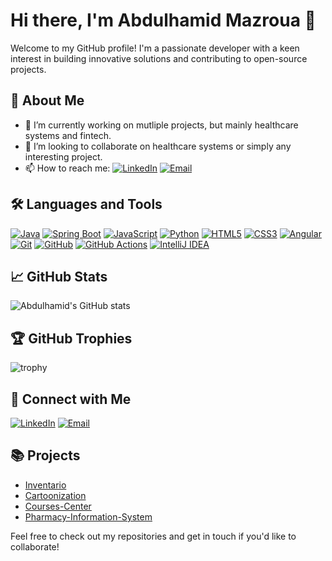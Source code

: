 # Hi there, I'm Abdulhamid Mazroua 👋

Welcome to my GitHub profile! I'm a passionate developer with a keen interest in building innovative solutions and contributing to open-source projects.

## 🚀 About Me

- 🔭 I’m currently working on mutliple projects, but mainly healthcare systems and fintech.
- 👯 I’m looking to collaborate on healthcare systems or simply any interesting project.
- 📫 How to reach me: [![LinkedIn](https://img.shields.io/badge/-LinkedIn-blue?style=flat&logo=Linkedin&logoColor=white)](https://www.linkedin.com/in/abdulhamid-mazroua)
                      [![Email](https://img.shields.io/badge/-Email-c14438?style=flat&logo=Gmail&logoColor=white)](mailto:[abdulhamidmazroua@gmail.com])

## 🛠️ Languages and Tools

[![Java](https://img.shields.io/badge/Java-007396?style=for-the-badge&logo=java&logoColor=white)](https://www.java.com/)
[![Spring Boot](https://img.shields.io/badge/Spring%20Boot-6DB33F?style=for-the-badge&logo=spring-boot&logoColor=white)](https://spring.io/projects/spring-boot)
[![JavaScript](https://img.shields.io/badge/JavaScript-F7DF1E?style=for-the-badge&logo=javascript&logoColor=black)](https://developer.mozilla.org/en-US/docs/Web/JavaScript)
[![Python](https://img.shields.io/badge/Python-3776AB?style=for-the-badge&logo=python&logoColor=white)](https://www.python.org/)
[![HTML5](https://img.shields.io/badge/HTML5-E34F26?style=for-the-badge&logo=html5&logoColor=white)](https://developer.mozilla.org/en-US/docs/Web/HTML)
[![CSS3](https://img.shields.io/badge/CSS3-1572B6?style=for-the-badge&logo=css3&logoColor=white)](https://developer.mozilla.org/en-US/docs/Web/CSS)
[![Angular](https://img.shields.io/badge/Angular-DD0031?style=for-the-badge&logo=angular&logoColor=white)](https://angular.io/)
[![Git](https://img.shields.io/badge/Git-F05032?style=for-the-badge&logo=git&logoColor=white)](https://git-scm.com/)
[![GitHub](https://img.shields.io/badge/GitHub-181717?style=for-the-badge&logo=github&logoColor=white)](https://github.com/)
[![GitHub Actions](https://img.shields.io/badge/GitHub_Actions-2088FF?style=for-the-badge&logo=github-actions&logoColor=white)](https://github.com/features/actions)
[![IntelliJ IDEA](https://img.shields.io/badge/IntelliJ%20IDEA-000000?style=for-the-badge&logo=intellij-idea&logoColor=white)](https://www.jetbrains.com/idea/)

## 📈 GitHub Stats

![Abdulhamid's GitHub stats](https://github-readme-stats.vercel.app/api?username=abdulhamidmazroua&show_icons=true&theme=radical)

## 🏆 GitHub Trophies

![trophy](https://github-profile-trophy.vercel.app/?username=abdulhamidmazroua&theme=onedark)

## 🔗 Connect with Me

[![LinkedIn](https://img.shields.io/badge/-LinkedIn-blue?style=flat&logo=Linkedin&logoColor=white)]([https://www.linkedin.com/in/abdulhamid-mazroua/])
[![Email](https://img.shields.io/badge/-Email-c14438?style=flat&logo=Gmail&logoColor=white)](mailto:[abdulhamidmazroua@gmail.com])

<!-- ## 📝 Latest Blog Posts -->

<!-- BLOG-POST-LIST:START -->
<!-- If you have a blog, you can use GitHub Actions to automatically update your README with your latest posts -->
<!-- BLOG-POST-LIST:END -->

## 📚 Projects

- [Inventario](https://github.com/box-quarrel/Inventario-Backend.git)
- [Cartoonization](https://github.com/abdulhamidmazroua/Cartoonization.git)
- [Courses-Center](https://github.com/abdulhamidmazroua/Courses-Center.git)
- [Pharmacy-Information-System](https://github.com/abdulhamidmazroua/Pharmacy-Information-System.git)

Feel free to check out my repositories and get in touch if you'd like to collaborate!
